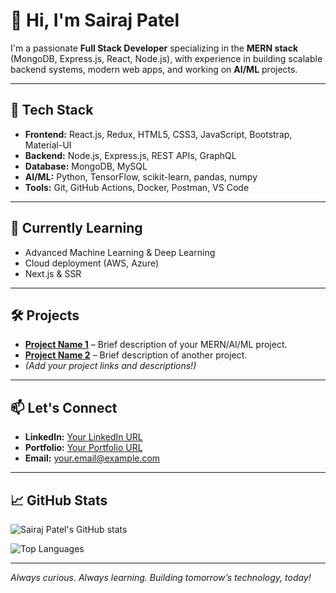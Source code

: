 # 👋 Hi, I'm Sairaj Patel

I'm a passionate **Full Stack Developer** specializing in the **MERN stack** (MongoDB, Express.js, React, Node.js), with experience in building scalable backend systems, modern web apps, and working on **AI/ML** projects.

---

## 🚀 Tech Stack

- **Frontend:** React.js, Redux, HTML5, CSS3, JavaScript, Bootstrap, Material-UI
- **Backend:** Node.js, Express.js, REST APIs, GraphQL
- **Database:** MongoDB, MySQL
- **AI/ML:** Python, TensorFlow, scikit-learn, pandas, numpy
- **Tools:** Git, GitHub Actions, Docker, Postman, VS Code

---

## 🌱 Currently Learning

- Advanced Machine Learning & Deep Learning
- Cloud deployment (AWS, Azure)
- Next.js & SSR

---

## 🛠️ Projects

- **[Project Name 1](#)** – Brief description of your MERN/AI/ML project.
- **[Project Name 2](#)** – Brief description of another project.
- *(Add your project links and descriptions!)*

---

## 📫 Let's Connect

- **LinkedIn:** [Your LinkedIn URL](#)
- **Portfolio:** [Your Portfolio URL](#)
- **Email:** your.email@example.com

---

## 📈 GitHub Stats

<p align="left">
  <img src="https://github-readme-stats.vercel.app/api?username=sairajpatel&show_icons=true&theme=tokyonight" alt="Sairaj Patel's GitHub stats" />
</p>
<p align="left">
  <img src="https://github-readme-stats.vercel.app/api/top-langs/?username=sairajpatel&layout=compact&theme=tokyonight" alt="Top Languages" />
</p>

---

*Always curious. Always learning. Building tomorrow’s technology, today!*
